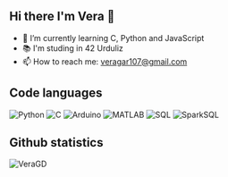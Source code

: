 ## Hi there I'm Vera 👋

<!--
**VeraGD/VeraGD** is a ✨ _special_ ✨ repository because its `README.md` (this file) appears on your GitHub profile.

Here are some ideas to get you started:

- 🔭 I’m currently working on 
- 👯 I’m looking to collaborate on ...
- 🤔 I’m looking for help with ...
- 💬 Ask me about ...
- 📫 How to reach me: ...
- 😄 Pronouns: ...
- ⚡ Fun fact: ...
-->

- 🌱 I’m currently learning C, Python and JavaScript
- :books: I'm studing in 42 Urduliz
- 📫 How to reach me: veragar107@gmail.com


## Code languages

  ![Python](https://img.shields.io/badge/Python-3776AB?style=for-the-badge&logo=python&logoColor=white)
  ![C](https://img.shields.io/badge/C-A8B9CC?style=for-the-badge&logo=c&logoColor=white)
  ![Arduino](https://img.shields.io/badge/Arduino-00979D?style=for-the-badge&logo=arduino&logoColor=white)
  ![MATLAB](https://img.shields.io/badge/MATLAB-0076A8?style=for-the-badge&logo=Mathworks&logoColor=white)
  ![SQL](https://img.shields.io/badge/SQL-4479A1?style=for-the-badge&logo=postgresql&logoColor=white)
  ![SparkSQL](https://img.shields.io/badge/SparkSQL-E25A1C?style=for-the-badge&logo=apachespark&logoColor=white)


## Github statistics

<!--
![VeraGD](https://github-readme-stats.vercel.app/api?username=VeraGD&show_icons=true&theme=algolia)
-->

![VeraGD](https://github-readme-stats.vercel.app/api/top-langs/?username=VeraGD&layout=compact&theme=github)

<!--
![VeraGD](https://github-readme-stats.vercel.app/api/top-langs/?username=VeraGD&exclude_repo=Actividad_Fisica&layout=compact&theme=algolia)
-->


